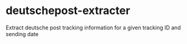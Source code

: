 # deutschepost-extracter
Extract deutsche post tracking information for a given tracking ID and sending date
